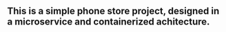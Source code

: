 ## This is a simple phone store project, designed in a microservice and containerized achitecture.  
